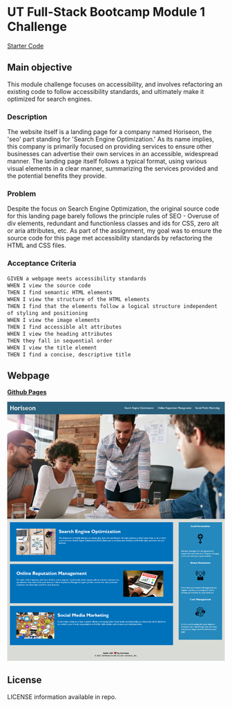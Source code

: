 # UT Full-Stack Bootcamp Module 1 Challenge
[Starter Code](https://github.com/coding-boot-camp/urban-octo-telegram)

## Main objective
This module challenge focuses on accessibility, and involves refactoring an existing code to follow accessibility standards, and ultimately make it optimized for search engines.

### Description
The website itself is a landing page for a company named Horiseon, the 'seo' part standing for 'Search Engine Optimization.' As its name implies, this company is primarily focused on providing services to ensure other businesses can advertise their own services in an accessible, widespread manner.
The landing page itself follows a typical format, using various visual elements in a clear manner, summarizing the services provided and the potential benefits they provide.

### Problem
Despite the focus on Search Engine Optimization, the original source code for this landing page barely follows the principle rules of SEO - Overuse of div elements, redundant and functionless classes and ids for CSS, zero alt or aria attributes, etc. As part of the assignment, my goal was to ensure the source code for this page met accessibility standards by refactoring the HTML and CSS files.

### Acceptance Criteria
```
GIVEN a webpage meets accessibility standards
WHEN I view the source code
THEN I find semantic HTML elements
WHEN I view the structure of the HTML elements
THEN I find that the elements follow a logical structure independent of styling and positioning
WHEN I view the image elements
THEN I find accessible alt attributes
WHEN I view the heading attributes
THEN they fall in sequential order
WHEN I view the title element
THEN I find a concise, descriptive title
```

## Webpage
[**Github Pages**](https://whatnameshouldiuse.github.io/angelo-accessibility-challenge/Develop/index.html)

![Screenshot of the deployed webpage](./Develop/assets/images/Full-Page-Screenshot.png)

## License
LICENSE information available in repo.